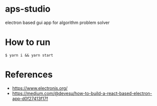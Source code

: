 # aps-studio
electron based gui app for algorithm problem solver


# How to run
```
$ yarn i && yarn start
```


# References
* https://www.electronjs.org/
* https://medium.com/@devesu/how-to-build-a-react-based-electron-app-d0f27413f17f